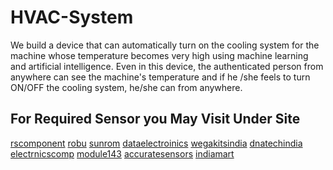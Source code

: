 # HVAC-System
We build a device that can automatically turn on the cooling system for  the machine whose temperature becomes very high using machine learning and  artificial intelligence. Even in this device, the authenticated person from anywhere can see the  machine's temperature and if he /she feels to turn ON/OFF the cooling system,  he/she can from anywhere.

<h2>For Required Sensor you May Visit Under Site</h2>
 <a href="https://www.rscomponent.com">rscomponent</a>
 <a href="https://www.robu.in">robu</a>
 <a href="https://www.sunrom.com">sunrom</a>
 <a href="https://www.dataelectronics.com">dataelectroinics</a>
 <a href="https://www.wegakitsindia.com">wegakitsindia</a>
 <a href="https://www.dnatechindia.com">dnatechindia</a>
 <a href="https://www.electronicscomp.com">electrnicscomp</a>
 <a href="https://www.module143.com">module143</a>
 <a href="https://www.accuratesensors.com">accuratesensors</a>
 <a href="https://www.indiamart.com">indiamart</a>
 
